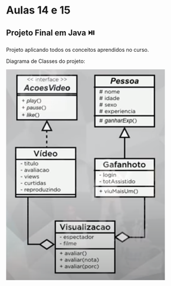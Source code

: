 # Aulas 14 e 15

## Projeto Final em Java :play_or_pause_button:

Projeto aplicando todos os conceitos aprendidos no curso.

Diagrama de Classes do projeto:



<img src="DiagramaPrjFinal.png">



